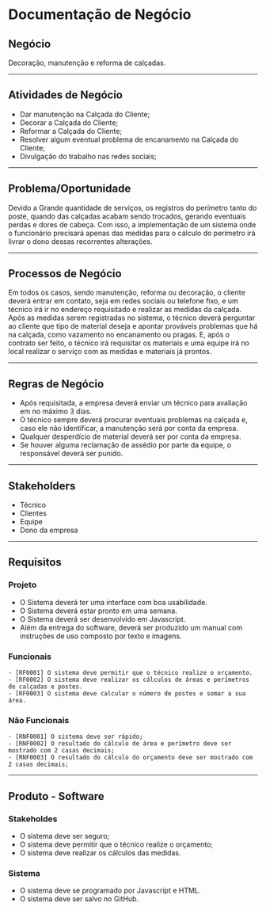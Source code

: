 # Documentação de Negócio

## Negócio

Decoração, manutenção e reforma de calçadas.

---

## Atividades de Negócio

- Dar manutenção na Calçada do Cliente;
- Decorar a Calçada do Cliente;
- Reformar a Calçada do Cliente;
- Resolver algum eventual problema de encanamento na Calçada do Cliente;
- Divulgação do trabalho nas redes sociais;

---

## Problema/Oportunidade

Devido a Grande quantidade de serviços, os registros do perímetro tanto do poste, quando das calçadas acabam sendo trocados, gerando eventuais perdas e dores de cabeça.
Com isso, a implementação de um sistema onde o funcionário precisará apenas das medidas para o cálculo do perímetro irá livrar o dono dessas recorrentes alterações.

---

## Processos de Negócio

Em todos os casos, sendo manutenção, reforma ou decoração, o cliente deverá entrar em contato, seja em redes sociais ou telefone fixo, e um técnico irá ir no endereço requisitado e realizar as medidas da calçada. Após as medidas serem registradas no sistema, o técnico deverá perguntar ao cliente que tipo de material deseja e apontar prováveis problemas que há na calçada, como vazamento no encanamento ou pragas.
E, após o contrato ser feito, o técnico irá requisitar os materiais e uma equipe irá no local realizar o serviço com as medidas e materiais já prontos.

---

## Regras de Negócio

- Após requisitada, a empresa deverá enviar um técnico para avaliação em no máximo 3 dias.
- O técnico sempre deverá procurar eventuais problemas na calçada e, caso ele não identificar, a manutenção será por conta da empresa.
- Qualquer desperdício de material deverá ser por conta da empresa.
- Se houver alguma reclamação de assédio por parte da equipe, o responsável deverá ser punido.

---

## Stakeholders

- Técnico
- Clientes
- Equipe
- Dono da empresa

---

## Requisitos

### Projeto

- O Sistema deverá ter uma interface com boa usabilidade.
- O Sistema deverá estar pronto em uma semana.
- O Sistema deverá ser desenvolvido em Javascript.
- Além da entrega do software, deverá ser produzido um manual com instruções de uso composto por texto e imagens.

### Funcionais

    - [RF0001] O sistema deve permitir que o técnico realize o orçamento.
    - [RF0002] O sistema deve realizar os cálculos de áreas e perímetros de calçadas e postes.
    - [RF0003] O sistema deve calcular o número de postes e somar a sua área.

### Não Funcionais

    - [RNF0001] O sistema deve ser rápido;
    - [RNF0002] O resultado do cálculo de área e perímetro deve ser mostrado com 2 casas decimais;
    - [RNF0003] O resultado do cálculo do orçamento deve ser mostrado com 2 casas decimais;

---

## Produto - Software

### Stakeholdes

- O sistema deve ser seguro;
- O sistema deve permitir que o técnico realize o orçamento;
- O sistema deve realizar os cálculos das medidas.

### Sistema

- O sistema deve se programado por Javascript e HTML.
- O sistema deve ser salvo no GitHub.
